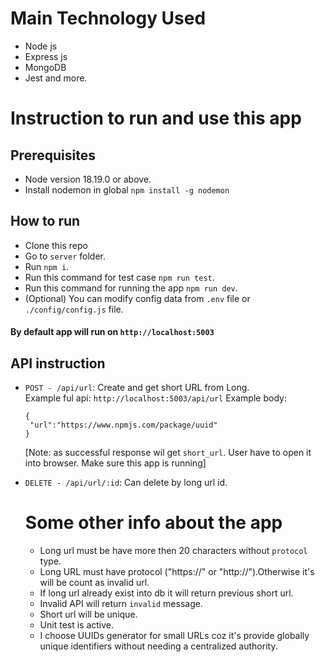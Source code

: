 # Main Technology Used

- Node js
- Express js
- MongoDB
- Jest and more.

# Instruction to run and use this app

## Prerequisites

- Node version 18.19.0 or above.
- Install nodemon in global `npm install -g nodemon`

## How to run
- Clone this repo
- Go to `server` folder.
- Run `npm i`.
- Run this command for test case `npm run test`. 
- Run this command for running the app `npm run dev`.
- (Optional) You can modify config data from `.env` file or `./config/config.js` file.

#### By default app will run on `http://localhost:5003`


## API instruction  

- `POST - /api/url`: Create and get short URL from Long. <br/>
  Example ful api:  `http://localhost:5003/api/url`
  Example body:
   ```
  {
    "url":"https://www.npmjs.com/package/uuid"
  }
  ```
  [Note: as successful response wil get `short_url`. User have to open it into browser. Make sure this app is running]
- `DELETE - /api/url/:id`: Can delete by long url id.

  # Some other info about the app
  - Long url must be have more then 20 characters without `protocol` type.
  - Long URL must have protocol ("https://" or "http://").Otherwise it's will be count as invalid url.
  - If long url already exist into db it will return previous short url.
  - Invalid API will return `invalid` message.
  - Short url will be unique.
  - Unit test is active.
  - I choose UUIDs generator for small URLs coz it's provide globally unique identifiers without needing a centralized authority.
